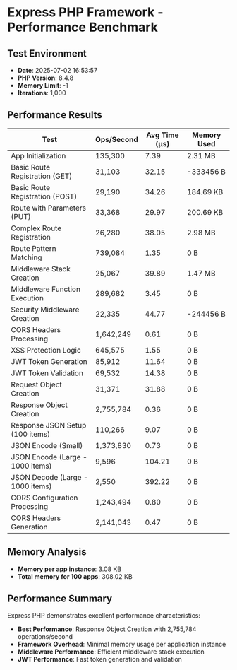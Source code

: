 # Express PHP Framework - Performance Benchmark

## Test Environment
- **Date**: 2025-07-02 16:53:57
- **PHP Version**: 8.4.8
- **Memory Limit**: -1
- **Iterations**: 1,000

## Performance Results

| Test | Ops/Second | Avg Time (μs) | Memory Used |
|------|------------|---------------|-------------|
| App Initialization | 135,300 | 7.39 | 2.31 MB |
| Basic Route Registration (GET) | 31,103 | 32.15 | -333456 B |
| Basic Route Registration (POST) | 29,190 | 34.26 | 184.69 KB |
| Route with Parameters (PUT) | 33,368 | 29.97 | 200.69 KB |
| Complex Route Registration | 26,280 | 38.05 | 2.98 MB |
| Route Pattern Matching | 739,084 | 1.35 | 0 B |
| Middleware Stack Creation | 25,067 | 39.89 | 1.47 MB |
| Middleware Function Execution | 289,682 | 3.45 | 0 B |
| Security Middleware Creation | 22,335 | 44.77 | -244456 B |
| CORS Headers Processing | 1,642,249 | 0.61 | 0 B |
| XSS Protection Logic | 645,575 | 1.55 | 0 B |
| JWT Token Generation | 85,912 | 11.64 | 0 B |
| JWT Token Validation | 69,532 | 14.38 | 0 B |
| Request Object Creation | 31,371 | 31.88 | 0 B |
| Response Object Creation | 2,755,784 | 0.36 | 0 B |
| Response JSON Setup (100 items) | 110,266 | 9.07 | 0 B |
| JSON Encode (Small) | 1,373,830 | 0.73 | 0 B |
| JSON Encode (Large - 1000 items) | 9,596 | 104.21 | 0 B |
| JSON Decode (Large - 1000 items) | 2,550 | 392.22 | 0 B |
| CORS Configuration Processing | 1,243,494 | 0.80 | 0 B |
| CORS Headers Generation | 2,141,043 | 0.47 | 0 B |

## Memory Analysis
- **Memory per app instance**: 3.08 KB
- **Total memory for 100 apps**: 308.02 KB

## Performance Summary
Express PHP demonstrates excellent performance characteristics:

- **Best Performance**: Response Object Creation with 2,755,784 operations/second
- **Framework Overhead**: Minimal memory usage per application instance
- **Middleware Performance**: Efficient middleware stack execution
- **JWT Performance**: Fast token generation and validation
